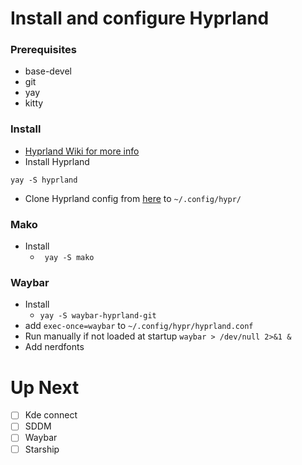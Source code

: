 # Install and configure Hyprland

### Prerequisites
- base-devel
- git
- yay
- kitty

### Install
- [Hyprland Wiki for more info](https://wiki.hyprland.org/)
- Install Hyprland
```
yay -S hyprland
```
- Clone Hyprland config from [here]() to ```~/.config/hypr/```

### Mako
- Install
    - ``` yay -S mako```

### Waybar
- Install
    - ```yay -S waybar-hyprland-git```
- add ```exec-once=waybar``` to ```~/.config/hypr/hyprland.conf```
- Run manually if not loaded at startup ```waybar > /dev/null 2>&1 &```
- Add nerdfonts 
# Up Next
- [ ] Kde connect
- [ ] SDDM
- [ ] Waybar
- [ ] Starship
